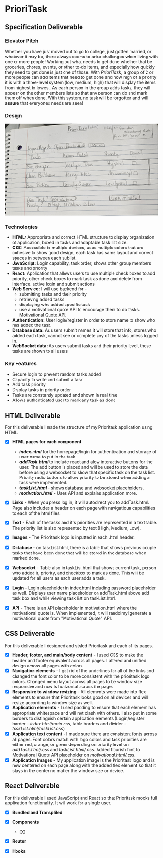 # PrioriTask
## Specification Deliverable

### Elevator Pitch <br/>
Whether you have just moved out to go to college, just gotten married, or whatever it may be, there always seems to arise challenges when living with one or more people! Working out what needs to get done whether that be groceries, chores, events, or other to-do items, and especially how quickly they need to get done is just one of those. With *PrioriTask*, a group of 2 or more people can add items that need to get done and how high of a priority it is with a three-level system (low, medium, high) that will display the items from highest to lowest. As each person in the group adds tasks, they will appear on the other members lists so that any person can do and mark them off when done. With this system, no task will be forgotten and will **assure** that everyones needs are seen! <br/>

### Design
![PrioriTask](/FINALDESIGN.jpg)

### Technologies
- **HTML:** 
Appropriate and correct HTML structure to display organization of application, boxed in tasks and adaptable task list size.
- **CSS:**
Accessible to multiple devices, uses multiple colors that are cohesive to show good design, each task has same layout and correct spaces in between each sublist.
- **JavaScript:**
Login capability, task order, shows other group members tasks and priority
- **React:** 
Application that allows users to use multiple check boxes to add priority, other check boxes to mark task as done and delete from interface, active login and submit actions
- **Web Service:**
I will use backend for -
    - submitting tasks and their priority
    - retrieving added tasks 
    - displaying who added specific task
    - use a motivational quote API to encourage them to do tasks. [Motivational Quote API](https://forismatic.com/en/api/).
- **Authentication:**
User login/register in order to store name to show who has added the task.
- **Database data:**
As users submit names it will store that info, stores who added each task, cannot see or complete any of the tasks unless logged in.
- **WebSocket data:**
As users submit tasks and their priority level, these tasks are shown to all users

### Key Features
- Secure login to prevent random tasks added
- Capacity to write and submit a task
- Add task priority 
- Display tasks in priority order
- Tasks are constantly updated and shown in real time
- Allows authenticated user to mark any task as done


## HTML Deliverable
For this deliverable I made the structure of my Prioritask application using HTML.

- [x] **HTML pages for each component** 
    - ***index.html*** for the homepage/login for authentication and storage of user name to put in the task. 
    - ***addTask.html***  to include react and alow interactive buttons for the user. The add button is placed and will be used to store the data before using a websocket to show that specific task on the task list. Priority radio buttons to allow priority to be stored when adding a task were implemented.
    - ***taskList.html*** - shows database and websocket placeholders.
    - ***motivation.html*** - Uses API and explains application more.
- [x] **Links** - When you press log in, it will autodirect you to addTask.html. Page also includes a header on each page with navigatioun capabilities to each of the html files
- [x] **Text** - Each of the tasks and it's priorities are represented in a text table. The priority list is also represented by text (High, Medium, Low).
- [x] **Images** - The Prioritask logo is inputted in each .html header.
- [x] **Database** - on taskList.html, there is a table that shows previous couple tasks that have been done that will be stored in the database when marked done.
- [x] **Websocket** - Table also in taskList.html that shows current task, person who added it, priority, and checkbox to mark as done. This will be updated for all users as each user adds a task.
- [x] **Login** - Login placeholder in index.html including password placeholder as well. DIsplays user name placeholder on addTask.html above add task box and while viewing task list on taskList.html.
- [x] **API** - There is an API placeholder in motivation.html where the motivational quote is. When implemented, it will randolmyl generate a motivational quote from "Motivational Quote" API.


## CSS Deliverable

For this deliverable I designed and styled Prioritask and each of its pages.

- [x] **Header, footer, and main/body content** - I used CSS to make the header and footer equivalent across all pages. I altered and unified design across all pages with colors.
- [x] **Navigation elements** - I got rid of the underlines for all of the links and changed the font color to be more consistent with the prioritask logo colors. Changed menu layout across all pages to be window size responsive and now is horizontal across the page.
- [x] **Responsive to window resizing** - All elements were made into flex elements to ensure that Prioritask looks good on all devices and will resize according to window size as well.
- [x] **Application elements** - I used padding to ensure that each element has appropriate whitespace and will not clash with others. I also put in some borders to distinguish certain application elements (Login/register border - *index.html/main.css*, table borders and divider - *taskList.html/taskList.css*).
- [x] **Application text content** - I made sure there are consistent fonts across all pages. Font colors match with logo colors and task priorities are either red, orange, or green depending on priority level on *addTask.html/.css* and *taskList.html/.css*. Added flourish font to Motivational Quote API placeholder on *motivational.html/.css*.
- [x] **Application Images** - My application image is the Prioritask logo and is now centered on each page along with the added flex element so that it stays in the center no matter the window size or device.

## React Deliverable

For this deliverable I used JavaScript and React so that Prioritask mocks full application functionality. It will work for a single user.

- [X] **Bundled and Transpliled**
- [X] **Components**
    - [X]
- [X] **Router**
- [X] **Hooks**

